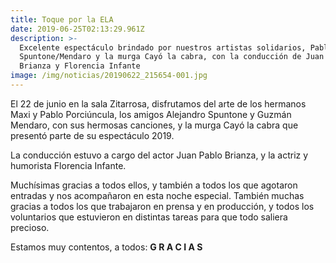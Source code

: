 ```yaml
---
title: Toque por la ELA
date: 2019-06-25T02:13:29.961Z
description: >-
  Excelente espectáculo brindado por nuestros artistas solidarios, Pablo+Maxi,
  Spuntone/Mendaro y la murga Cayó la cabra, con la conducción de Juan Pablo
  Brianza y Florencia Infante
image: /img/noticias/20190622_215654-001.jpg
---
```

El 22 de junio en la sala Zitarrosa, disfrutamos del arte de los hermanos Maxi y Pablo Porciúncula, los amigos Alejandro Spuntone y Guzmán Mendaro, con sus hermosas canciones, y la murga Cayó la cabra que presentó parte de su espectáculo 2019.

La conducción estuvo a cargo del actor Juan Pablo Brianza, y la actriz y humorista Florencia Infante.

Muchísimas gracias a todos ellos, y también a todos los que agotaron entradas y nos acompañaron en esta noche especial. También muchas gracias a todos los que trabajaron en prensa y en producción, y todos los voluntarios que estuvieron en distintas tareas para que todo saliera precioso.

Estamos muy contentos, a todos: **G R A C I A S**
